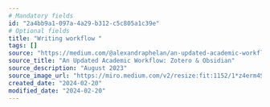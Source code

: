 ```yaml
---
# Mandatory fields
id: "2a4bb9a1-097a-4a29-b312-c5c805a1c39e"
# Optional fields
title: "Writing workflow "
tags: []
source: "https://medium.com/@alexandraphelan/an-updated-academic-workflow-zotero-obsidian-cffef080addd"
source_title: "An Updated Academic Workflow: Zotero & Obsidian"
source_description: "August 2023"
source_image_url: "https://miro.medium.com/v2/resize:fit:1152/1*z4erm4ShPpbDhYS7WDRWbw.png"
created_date: "2024-02-20"
modified_date: "2024-02-20"
---
```


